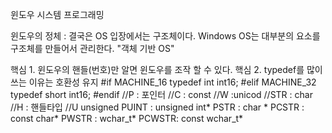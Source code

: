 윈도우 시스템 프로그래밍

윈도우의 정체 : 결국은 OS 입장에서는 구조체이다.
                Windows OS는 대부분의 요소를 구조체를 만들어서 관리한다.
                "객체 기반 OS"

핵심 1. 윈도우의 핸들(번호)만 알면 윈도우를 조작 할 수 있다.
핵심 2. typedef를 많이 쓰는 이유는 호환성 유지
        #if MACHINE_16
        typedef int int16;
        #elif MACHINE_32
        typedef short int16;
        #endif
//P : 포인터  //C : const //W :unicod //STR : char //H : 핸들타입 //U unsigned
PUINT : unsigned int*
PSTR : char *
PCSTR : const char*
PWSTR : wchar_t*
PCWSTR: const wchar_t*
